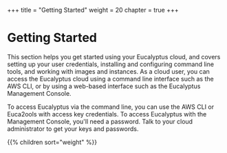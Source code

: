+++
title = "Getting Started"
weight = 20
chapter = true
+++


# Getting Started
This section helps you get started using your Eucalyptus cloud, and covers setting up your user credentials, installing and configuring command line tools, and working with images and instances. As a cloud user, you can access the Eucalyptus cloud using a command line interface such as the AWS CLI, or by using a web-based interface such as the Eucalyptus Management Console.

To access Eucalyptus via the command line, you can use the AWS CLI or Euca2ools with access key credentials. To access Eucalyptus with the Management Console, you'll need a password. Talk to your cloud administrator to get your keys and passwords.


{{% children sort="weight" %}}
